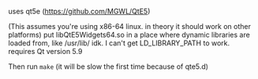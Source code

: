 uses qt5e (https://github.com/MGWL/QtE5)

(This assumes you're using x86-64 linux. in theory it should work on other platforms)
put libQtE5Widgets64.so in a place where dynamic libraries are loaded from, like /usr/lib/ idk. I can't get LD_LIBRARY_PATH to work.
requires Qt version 5.9

Then run `make` (it will be slow the first time because of qte5.d)